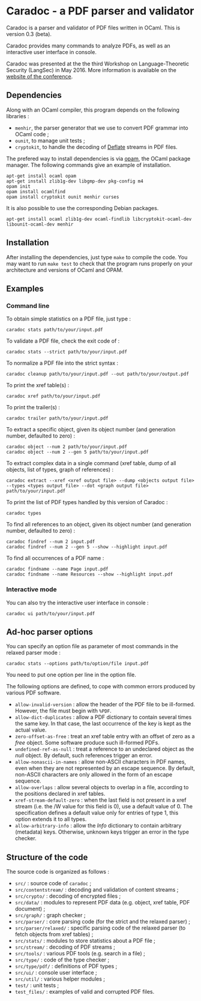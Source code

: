 # Caradoc - a PDF parser and validator

Caradoc is a parser and validator of PDF files written in OCaml. This is version 0.3 (beta).

Caradoc provides many commands to analyze PDFs, as well as an interactive user interface in console.

Caradoc was presented at the the third Workshop on Language-Theoretic Security (LangSec) in May 2016.
More information is available on the [website of the conference](http://spw16.langsec.org/papers.html#caradoc).

## Dependencies

Along with an OCaml compiler, this program depends on the following libraries :

- `menhir`, the parser generator that we use to convert PDF grammar into OCaml code ;
- `ounit`, to manage unit tests ;
- `cryptokit`, to handle the decoding of [Deflate](http://www.ietf.org/rfc/rfc1951.txt) streams in PDF files.

The prefered way to install dependencies is via [opam](https://opam.ocaml.org/), the OCaml package manager.
The following commands give an example of installation.
```
apt-get install ocaml opam
apt-get install zlib1g-dev libgmp-dev pkg-config m4
opam init
opam install ocamlfind
opam install cryptokit ounit menhir curses
```

It is also possible to use the corresponding Debian packages.
```
apt-get install ocaml zlib1g-dev ocaml-findlib libcryptokit-ocaml-dev libounit-ocaml-dev menhir
```



## Installation

After installing the dependencies, just type `make` to compile the code.
You may want to run `make test` to check that the program runs properly on your architecture and versions of OCaml and OPAM.

## Examples

### Command line

To obtain simple statistics on a PDF file, just type :
```
caradoc stats path/to/your/input.pdf
```

To validate a PDF file, check the exit code of :
```
caradoc stats --strict path/to/your/input.pdf
```

To normalize a PDF file into the strict syntax :
```
caradoc cleanup path/to/your/input.pdf --out path/to/your/output.pdf
```

To print the xref table(s) :
```
caradoc xref path/to/your/input.pdf
```

To print the trailer(s) :
```
caradoc trailer path/to/your/input.pdf
```

To extract a specific object, given its object number (and generation number, defaulted to zero) :
```
caradoc object --num 2 path/to/your/input.pdf
caradoc object --num 2 --gen 5 path/to/your/input.pdf
```

To extract complex data in a single command (xref table, dump of all objects, list of types, graph of references) :
```
caradoc extract --xref <xref output file> --dump <objects output file> --types <types output file> --dot <graph output file> path/to/your/input.pdf
```

To print the list of PDF types handled by this version of Caradoc :
```
caradoc types
```

To find all references to an object, given its object number (and generation number, defaulted to zero) :
```
caradoc findref --num 2 input.pdf
caradoc findref --num 2 --gen 5 --show --highlight input.pdf
```

To find all occurrences of a PDF name :
```
caradoc findname --name Page input.pdf
caradoc findname --name Resources --show --highlight input.pdf
```

### Interactive mode

You can also try the interactive user interface in console :
```
caradoc ui path/to/your/input.pdf
```

## Ad-hoc parser options

You can specify an option file as parameter of most commands in the relaxed parser mode :

```
caradoc stats --options path/to/option/file input.pdf
```

You need to put one option per line in the option file.

The following options are defined, to cope with common errors produced by various PDF software.

- `allow-invalid-version` : allow the header of the PDF file to be ill-formed. However, the file must begin with `%PDF`.
- `allow-dict-duplicates` : allow a PDF dictionary to contain several times the same key. In that case, the last occurrence of the key is kept as the actual value.
- `zero-offset-as-free` : treat an xref table entry with an offset of zero as a *free* object. Some software produce such ill-formed PDFs.
- `undefined-ref-as-null` : treat a reference to an undeclared object as the *null* object. By default, such references trigger an error.
- `allow-nonascii-in-names` : allow non-ASCII characters in PDF names, even when they are not represented by an escape sequence. By default, non-ASCII characters are only allowed in the form of an escape sequence.
- `allow-overlaps` : allow several objects to overlap in a file, according to the positions declared in xref tables.
- `xref-stream-default-zero` : when the last field is not present in a xref stream (i.e. the /W value for this field is 0), use a default value of 0. The specification defines a default value only for entries of type 1, this option extends it to all types.
- `allow-arbitrary-info` : allow the *Info* dictionary to contain arbitrary (metadata) keys. Otherwise, unknown keys trigger an error in the type checker.

## Structure of the code

The source code is organized as follows :

- `src/` : source code of `caradoc` ;
- `src/contentstream/` : decoding and validation of content streams ;
- `src/crypto/` : decoding of encrypted files ;
- `src/data/` : modules to represent PDF data (e.g. object, xref table, PDF document) ;
- `src/graph/` : graph checker ;
- `src/parser/` : core parsing code (for the strict and the relaxed parser) ;
- `src/parser/relaxed/` : specific parsing code of the relaxed parser (to fetch objects from xref tables) ;
- `src/stats/` : modules to store statistics about a PDF file ;
- `src/stream/` : decoding of PDF streams ;
- `src/tools/` : various PDF tools (e.g. search in a file) ;
- `src/type/` : code of the type checker ;
- `src/type/pdf/` : definitions of PDF types ;
- `src/ui/` : console user interface ;
- `src/util/` : various helper modules ;
- `test/` : unit tests ;
- `test_files/` : examples of valid and corrupted PDF files.

